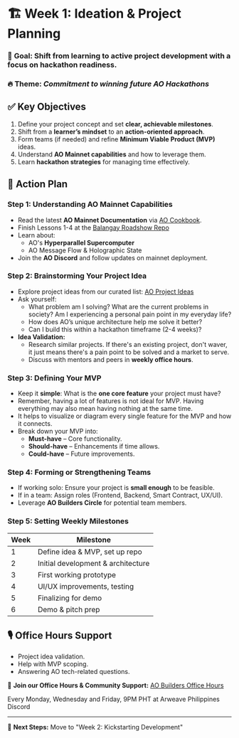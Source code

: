 # 🏗 Week 1: Ideation & Project Planning

### 🎯 **Goal:** Shift from learning to active project development with a focus on **hackathon readiness**.

### 🔥 **Theme:** _Commitment to winning future AO Hackathons_

## ✅ **Key Objectives**

1. Define your project concept and set **clear, achievable milestones**.
2. Shift from a **learner’s mindset** to an **action-oriented approach**.
3. Form teams (if needed) and refine **Minimum Viable Product (MVP)** ideas.
4. Understand **AO Mainnet capabilities** and how to leverage them.
5. Learn **hackathon strategies** for managing time effectively.

## 📌 **Action Plan**

### **Step 1: Understanding AO Mainnet Capabilities**

- Read the latest **AO Mainnet Documentation** via [AO Cookbook](https://cookbook_ao.arweave.ph/).
- Finish Lessons 1-4 at the [Balangay Roadshow Repo](https://github.com/arweaveph/balangay-roadshow)
- Learn about:
  - AO's **Hyperparallel Supercomputer**
  - AO Message Flow & Holographic State
- Join the **AO Discord** and follow updates on mainnet deployment.

### **Step 2: Brainstorming Your Project Idea**

- Explore project ideas from our curated list: [AO Project Ideas](https://github.com/ArweavePH/ao-project-ideas)
- Ask yourself:
  - What problem am I solving? What are the current problems in society? Am I experiencing a personal pain point in my everyday life?
  - How does AO’s unique architecture help me solve it better?
  - Can I build this within a hackathon timeframe (2-4 weeks)?
- **Idea Validation:**
  - Research similar projects. If there's an existing project, don't waver, it just means there's a pain point to be solved and a market to serve.
  - Discuss with mentors and peers in **weekly office hours**.

### **Step 3: Defining Your MVP**

- Keep it **simple**: What is the **one core feature** your project must have?
- Remember, having a lot of features is not ideal for MVP. Having everything may also mean having nothing at the same time.
- It helps to visualize or diagram every single feature for the MVP and how it connects.
- Break down your MVP into:
  - **Must-have** – Core functionality.
  - **Should-have** – Enhancements if time allows.
  - **Could-have** – Future improvements.

### **Step 4: Forming or Strengthening Teams**

- If working solo: Ensure your project is **small enough** to be feasible.
- If in a team: Assign roles (Frontend, Backend, Smart Contract, UX/UI).
- Leverage **AO Builders Circle** for potential team members.

### **Step 5: Setting Weekly Milestones**

| Week | Milestone                          |
| ---- | ---------------------------------- |
| 1    | Define idea & MVP, set up repo     |
| 2    | Initial development & architecture |
| 3    | First working prototype            |
| 4    | UI/UX improvements, testing        |
| 5    | Finalizing for demo                |
| 6    | Demo & pitch prep                  |

## 🎙 **Office Hours Support**

- Project idea validation.
- Help with MVP scoping.
- Answering AO tech-related questions.

🔗 **Join our Office Hours & Community Support:** [AO Builders Office Hours](https://x.com/arweaveph/status/1888192764703391814)

Every Monday, Wednesday and Friday, 9PM PHT at Arweave Philippines Discord

---

🚀 **Next Steps:** Move to "Week 2: Kickstarting Development"
